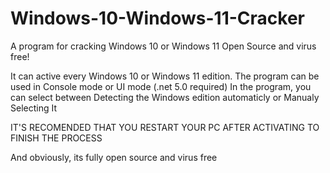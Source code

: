 # Windows-10-Windows-11-Cracker
A program for cracking Windows 10 or Windows 11 Open Source and virus free!

It can active every Windows 10 or Windows 11 edition.
The program can be used in Console mode or UI mode (.net 5.0 required)
In the program, you can select between Detecting the Windows edition automaticly or Manualy Selecting It

IT'S RECOMENDED THAT YOU RESTART YOUR PC AFTER ACTIVATING TO FINISH THE PROCESS

And obviously, its fully open source and virus free
